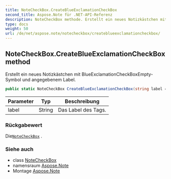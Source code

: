 ```yaml
---
title: NoteCheckBox.CreateBlueExclamationCheckBox
second_title: Aspose.Note für .NET-API-Referenz
description: NoteCheckBox methode. Erstellt ein neues Notizkästchen mit BlueExclamationCheckBoxEmptySymbol und angegebenem Label.
type: docs
weight: 50
url: /de/net/aspose.note/notecheckbox/createblueexclamationcheckbox/
---
```

## NoteCheckBox.CreateBlueExclamationCheckBox method

Erstellt ein neues Notizkästchen mit BlueExclamationCheckBoxEmpty-Symbol und angegebenem Label.

```csharp
public static NoteCheckBox CreateBlueExclamationCheckBox(string label = "")
```

| Parameter | Typ | Beschreibung |
| --- | --- | --- |
| label | String | Das Label des Tags. |

### Rückgabewert

Die[`NoteCheckBox`](../) .

### Siehe auch

* class [NoteCheckBox](../)
* namensraum [Aspose.Note](../../notecheckbox/)
* Montage [Aspose.Note](../../../)


